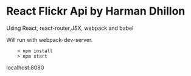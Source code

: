 # React Flickr Api by Harman Dhillon

Using React, react-router,JSX, webpack and babel

Will run with webpack-dev-server.

```
	> npm install
	> npm start
```

localhost:8080
